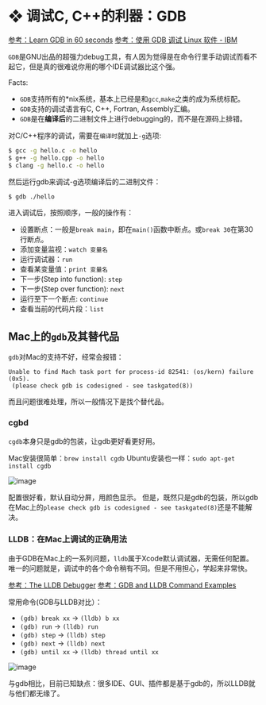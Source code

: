 # ❖ 调试C, C++的利器：GDB

[参考：Learn GDB in 60 seconds](https://www.youtube.com/watch?v=mfmXcbiRs0E&index=6&list=PL9IEJIKnBJjG5H0ylFAzpzs9gSmW_eICB)
[参考：使用 GDB 调试 Linux 软件 - IBM](https://www.ibm.com/developerworks/cn/linux/sdk/gdb/index.html)

`GDB`是GNU出品的超强力debug工具，有人因为觉得是在命令行里手动调试而看不起它，但是真的很难说你用的哪个IDE调试器比这个强。

Facts:
- `GDB`支持所有的*nix系统，基本上已经是和`gcc`,`make`之类的成为系统标配。
- `GDB`支持的调试语言有C, C++, Fortran, Assembly汇编。
- `GDB`是在**编译后**的二进制文件上进行debugging的，而不是在源码上排错。

对C/C++程序的调试，需要在`编译时`就加上`-g`选项:
```sh
$ gcc -g hello.c -o hello
$ g++ -g hello.cpp -o hello
$ clang -g hello.c -o hello
```

然后运行gdb来调试-g选项编译后的二进制文件：
```sh
$ gdb ./hello
```

进入调试后，按照顺序，一般的操作有：
- 设置断点：一般是`break main`，即在`main()`函数中断点。或`break 30`在第30行断点。
- 添加变量监视：`watch 变量名`
- 运行调试器：`run`
- 查看某变量值：`print 变量名`
- 下一步(Step into function): `step`
- 下一步(Step over function): `next`
- 运行至下一个断点: `continue`
- 查看当前的代码片段：`list`



## Mac上的`gdb`及其替代品

`gdb`对Mac的支持不好，经常会报错：
```
Unable to find Mach task port for process-id 82541: (os/kern) failure (0x5).
 (please check gdb is codesigned - see taskgated(8))
```
而且问题很难处理，所以一般情况下是找个替代品。

### cgbd

`cgdb`本身只是gdb的包装，让gdb更好看更好用。

Mac安装很简单：`brew install cgdb`
Ubuntu安装也一样：`sudo apt-get install cgdb`

![image](https://user-images.githubusercontent.com/14041622/51918224-187c6300-241c-11e9-9502-35f58df38e6b.png)

配置很好看，默认自动分屏，用颜色显示。
但是，既然只是gdb的包装，所以gdb在Mac上的`please check gdb is codesigned - see taskgated(8)`还是不能解决。

### LLDB：在Mac上调试的正确用法

由于GDB在Mac上的一系列问题，`lldb`属于Xcode默认调试器，无需任何配置。
唯一的问题就是，调试中的各个命令稍有不同。但是不用担心，学起来非常快。

[参考：The LLDB Debugger](https://lldb.llvm.org/lldb-gdb.html)
[参考：GDB and LLDB Command Examples](https://developer.apple.com/library/archive/documentation/IDEs/Conceptual/gdb_to_lldb_transition_guide/document/lldb-command-examples.html)

常用命令(GDB与LLDB对比）：
- `(gdb) break xx` -> `(lldb) b xx`
- `(gdb) run` -> `(lldb) run`
- `(gdb) step` -> `(lldb) step`
- `(gdb) next` -> `(lldb) next`
- `(gdb) until xx` -> `(lldb) thread until xx`

![image](https://user-images.githubusercontent.com/14041622/51920419-511e3b80-2420-11e9-845d-3933e7032358.png)


与gdb相比，目前已知缺点：很多IDE、GUI、插件都是基于gdb的，所以LLDB就与他们都无缘了。